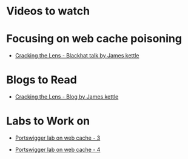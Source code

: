 # Videos to watch

# Focusing on web cache poisoning 

- [ Cracking the Lens - Blackhat talk by James kettle ](https://youtu.be/zP4b3pw94s0)

# Blogs to Read

- [ Cracking the Lens - Blog by James kettle](https://portswigger.net/research/cracking-the-lens-targeting-https-hidden-attack-surface)

# Labs to Work on

- [ Portswigger lab on web cache - 3 ](https://portswigger.net/web-security/web-cache-poisoning/exploiting-design-flaws/lab-web-cache-poisoning-with-multiple-headers)

- [ Portswigger lab on web cache - 4 ](https://portswigger.net/web-security/web-cache-poisoning/exploiting-design-flaws/lab-web-cache-poisoning-targeted-using-an-unknown-header)
